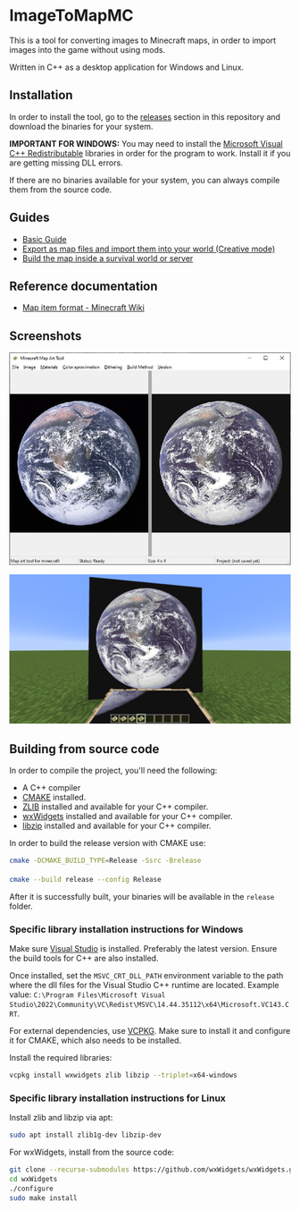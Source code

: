 # ImageToMapMC

This is a tool for converting images to Minecraft maps, in order to import images into the game without using mods.

Written in C++ as a desktop application for Windows and Linux.

## Installation

In order to install the tool, go to the [releases](https://github.com/AgustinSRG/ImageToMapMC/releases) section in this repository and download the binaries for your system.

**IMPORTANT FOR WINDOWS:** You may need to install the [Microsoft Visual C++ Redistributable](https://learn.microsoft.com/en-us/cpp/windows/latest-supported-vc-redist?view=msvc-170#latest-microsoft-visual-c-redistributable-version) libraries in order for the program to work. Install it if you are getting missing DLL errors.

If there are no binaries available for your system, you can always compile them from the source code.

## Guides

 - [Basic Guide](./guides/basic_guide.md)
 - [Export as map files and import them into your world (Creative mode)](./guides/export_as_maps.md)
 - [Build the map inside a survival world or server](./guides/export_as_structures.md)

## Reference documentation

 - [Map item format - Minecraft Wiki](https://minecraft.wiki/w/Map_item_format)

## Screenshots

![Main view](./screenshots/main_display.jpg "Main view")

![Map in-game (Minecraft)](./screenshots/mc_maps_imported.jpg "Map in-game (Minecraft)")

## Building from source code

In order to compile the project, you'll need the following:

 - A C++ compiler
 - [CMAKE](https://cmake.org/install/) installed.
 - [ZLIB](https://zlib.net/) installed and available for your C++ compiler.
 - [wxWidgets](https://www.wxwidgets.org/) installed and available for your C++ compiler.
 - [libzip](https://libzip.org/) installed and available for your C++ compiler.

In order to build the release version with CMAKE use:

```sh
cmake -DCMAKE_BUILD_TYPE=Release -Ssrc -Brelease

cmake --build release --config Release
```

After it is successfully built, your binaries will be available in the `release` folder.

### Specific library installation instructions for Windows

Make sure [Visual Studio](https://visualstudio.microsoft.com/) is installed. Preferably the latest version. Ensure the build tools for C++ are also installed.

Once installed, set the `MSVC_CRT_DLL_PATH` environment variable to the path where the dll files for the Visual Studio C++ runtime are located. Example value: `C:\Program Files\Microsoft Visual Studio\2022\Community\VC\Redist\MSVC\14.44.35112\x64\Microsoft.VC143.CRT`.

For external dependencies, use [VCPKG](https://github.com/microsoft/vcpkg). Make sure to install it and configure it for CMAKE, which also needs to be installed.

Install the required libraries:

```sh
vcpkg install wxwidgets zlib libzip --triplet=x64-windows
```

### Specific library installation instructions for Linux

Install zlib and libzip via apt:

```sh
sudo apt install zlib1g-dev libzip-dev
```

For wxWidgets, install from the source code:

```sh
git clone --recurse-submodules https://github.com/wxWidgets/wxWidgets.git
cd wxWidgets
./configure
sudo make install
```
